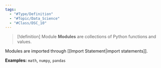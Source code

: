 ```yaml
---
tags:
  - "#Type/Definition"
  - "#Topic/Data_Science"
  - "#Class/DSC_10"
---
```


> [!definition] Module
> **Modules** are collections of Python functions and values.

Modules are imported through [[Import Statement|import statements]].

**Examples:** `math`, `numpy`, `pandas`